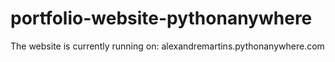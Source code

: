 # portfolio-website-pythonanywhere

The website is currently running on: alexandremartins.pythonanywhere.com